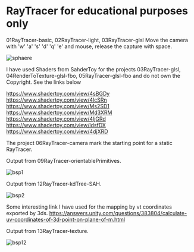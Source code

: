 # RayTracer for educational purposes only

01RayTracer-basic, 02RayTracer-light, 03RayTracer-glsl
Move the camera with 'w' 'a' 's' 'd' 'q' 'e' and mouse, release the capture with space.

![sphaere](https://user-images.githubusercontent.com/30089026/31581374-56bc09f2-b16a-11e7-9449-a5f8b6a2fd48.jpg)

I have used Shaders from SahderToy for the projects 03RayTracer-glsl, 04RenderToTexture-glsl-fbo, 05RayTracer-glsl-fbo
and do not own the Copyright. See the links below

https://www.shadertoy.com/view/4sBGDy
https://www.shadertoy.com/view/4lcSRn
https://www.shadertoy.com/view/Ms2SD1
https://www.shadertoy.com/view/Md3XRM
https://www.shadertoy.com/view/4ljGRd
https://www.shadertoy.com/view/ldsfDX
https://www.shadertoy.com/view/4djXRD

The project 06RayTracer-camera mark the starting point for a static RayTracer.

Output from 09RayTracer-orientablePrimitives.

![bsp1](https://user-images.githubusercontent.com/30089026/34413435-d91096b2-ebe3-11e7-88f9-c476e2421ca9.jpg)

Output from 12RayTracer-kdTree-SAH.

![bsp2](https://user-images.githubusercontent.com/30089026/36678161-55425b66-1b10-11e8-8ec3-5ac000167036.jpg)

Some interesting link I have used for the mapping by vt coordinates exported by 3ds.
https://answers.unity.com/questions/383804/calculate-uv-coordinates-of-3d-point-on-plane-of-m.html

Output from 13RayTracer-texture.

![bsp12](https://user-images.githubusercontent.com/30089026/37238017-449a9060-241d-11e8-94a0-8e87fb9c2617.jpg)

